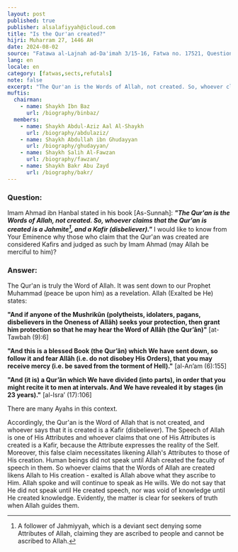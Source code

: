 ```yaml
---
layout: post
published: true
publisher: alsalafiyyah@icloud.com
title: "Is the Qur'an created?"
hijri: Muharram 27, 1446 AH
date: 2024-08-02
source: "Fatawa al-Lajnah ad-Da'imah 3/15-16, Fatwa no. 17521, Question 1"
lang: en
locale: en
category: [fatwas,sects,refutals]
note: false
excerpt: "The Qur'an is the Words of Allah, not created. So, whoever claims that the Qur'an is created is a Jahmite and a disbeliever."
muftis:
  chairman: 
    - name: Shaykh Ibn Baz
      url: /biography/binbaz/
  members: 
    - name: Shaykh Abdul-Aziz Aal Al-Shaykh
      url: /biography/abdulaziz/
    - name: Shaykh Abdullah ibn Ghudayyan
      url: /biography/ghudayyan/
    - name: Shaykh Salih Al-Fawzan
      url: /biography/fawzan/
    - name: Shaykh Bakr Abu Zayd
      url: /biography/bakr/
--- 
```


### Question: 
Imam Ahmad ibn Hanbal stated in his book [As-Sunnah]: ***"The Qur'an is the Words of Allah, not created. So, whoever claims that the Qur'an is created is a Jahmite[^1], and a Kafir (disbeliever)."*** I would like to know from Your Eminence why those who claim that the Qur'an was created are considered Kafirs and judged as such by Imam Ahmad (may Allah be merciful to him)?

### Answer: 
The Qur'an is truly the Word of Allah. It was sent down to our Prophet Muhammad (peace be upon him) as a revelation. Allah (Exalted be He) states: 

**"And if anyone of the Mushrikûn (polytheists, idolaters, pagans, disbelievers in the Oneness of Allâh) seeks your protection, then grant him protection so that he may hear the Word of Allâh (the Qur’ân)"** [at-Tawbah (9):6]

**"And this is a blessed Book (the Qur’ân) which We have sent down, so follow it and fear Allâh (i.e. do not disobey His Orders), that you may receive mercy (i.e. be saved from the torment of Hell)."** [al-An’am (6):155]

**"And (it is) a Qur’ân which We have divided (into parts), in order that you might recite it to men at intervals. And We have revealed it by stages (in 23 years)."** [al-Isra’ (17):106]

There are many Ayahs in this context.

Accordingly, the Qur'an is the Word of Allah that is not created, and whoever says that it is created is a Kafir (disbeliever). The Speech of Allah is one of His Attributes and whoever claims that one of His Attributes is created is a Kafir, because the Attribute expresses the reality of the Self. Moreover, this false claim necessitates likening Allah's Attributes to those of His creation. Human beings did not speak until Allah created the faculty of speech in them. So whoever claims that the Words of Allah are created likens Allah to His creation - exalted is Allah above what they ascribe to Him. Allah spoke and will continue to speak as He wills. We do not say that He did not speak until He created speech, nor was void of knowledge until He created knowledge. Evidently, the matter is clear for seekers of truth when Allah guides them.

[^1]: A follower of Jahmiyyah, which is a deviant sect denying some Attributes of Allah, claiming they are ascribed to people and cannot be ascribed to Allah. 
